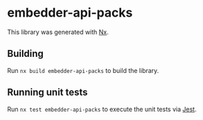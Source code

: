 # embedder-api-packs

This library was generated with [Nx](https://nx.dev).

## Building

Run `nx build embedder-api-packs` to build the library.

## Running unit tests

Run `nx test embedder-api-packs` to execute the unit tests via [Jest](https://jestjs.io).
